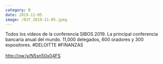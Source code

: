 ```yaml
--- 
category: B 
date: 2019-11-05 
image: /837_2019-11-05.jpeg 
--- 
```


Todos los vídeos de la conferencia SIBOS 2019. La principal conferencia bancaria anual del mundo. 11,000 delegados, 600 oradores y 300 expositores. #DELOITTE #FINANZAS<br><br>http://ow.ly/N5sn50x04FS